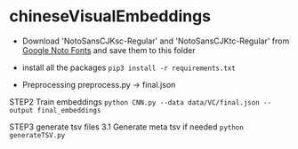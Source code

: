 # chineseVisualEmbeddings

- Download 'NotoSansCJKsc-Regular' and 'NotoSansCJKtc-Regular' from [Google Noto Fonts](https://www.google.com/get/noto/) and save them to this folder

- install all the packages
`pip3 install -r requirements.txt`
- Preprocessing
preprocess.py
-> final.json

STEP2 Train embeddings
`python CNN.py --data data/VC/final.json --output final_embeddings`

STEP3 generate tsv files
3.1 Generate meta tsv if needed
`python generateTSV.py`

